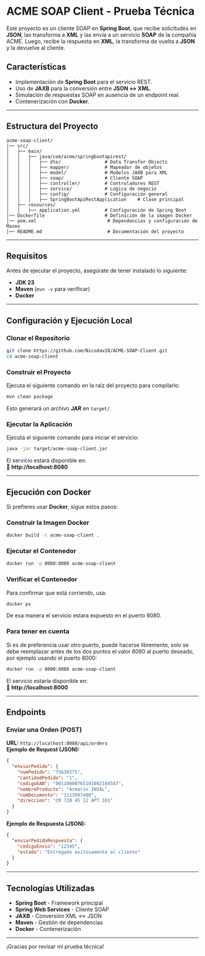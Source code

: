 

# **ACME SOAP Client - Prueba Técnica**

Este proyecto es un cliente SOAP en **Spring Boot**, que recibe solicitudes en **JSON**, las transforma a **XML** y las envía a un servicio **SOAP** de la compañía ACME. Luego, recibe la respuesta en **XML**, la transforma de vuelta a **JSON** y la devuelve al cliente.

## **Características**
- Implementación de **Spring Boot** para el servicio REST.  
- Uso de **JAXB** para la conversión entre **JSON ↔ XML**.  
- Simulación de respuestas SOAP en ausencia de un endpoint real.  
- Contenerización con **Docker**.

---

## **Estructura del Proyecto**
```
acme-soap-client/
│── src/
│   ├── main/
│   │   ├── java/com/acme/springbootapirest/
│   │   │   ├── dto/                # Data Transfer Objects
│   │   │   ├── mapper/             # Mapeador de objetos
│   │   │   ├── model/              # Modelos JAXB para XML
│   │   │   ├── soap/               # Cliente SOAP
│   │   │   ├── controller/         # Controladores REST
│   │   │   ├── service/            # Logica de negocio
│   │   │   ├── config/             # Configuración general
│   │   │   ├── SpringBootApiRestApplication    # Clase principal
│   ├── resources/
│   │   ├── application.yml         # Configuración de Spring Boot
│── Dockerfile                      # Definición de la imagen Docker
│── pom.xml                          # Dependencias y configuración de Maven
│── README.md                        # Documentación del proyecto
```

---

## **Requisitos**
Antes de ejecutar el proyecto, asegúrate de tener instalado lo siguiente:

- **JDK 23**
- **Maven** (`mvn -v` para verificar)
- **Docker**

---

## **Configuración y Ejecución Local**
### **Clonar el Repositorio**
```sh
git clone https://github.com/Nicodav28/ACME-SOAP-Client.git
cd acme-soap-client
```

### **Construir el Proyecto**
Ejecuta el siguiente comando en la raíz del proyecto para compilarlo:

```sh
mvn clean package
```

Esto generará un archivo **JAR** en `target/`.

### **Ejecutar la Aplicación**
Ejecuta el siguiente comando para iniciar el servicio:

```sh
java -jar target/acme-soap-client.jar
```

El servicio estará disponible en:  
📌 **http://localhost:8080**

---

## **Ejecución con Docker**
Si prefieres usar **Docker**, sigue estos pasos:

### **Construir la Imagen Docker**
```sh
docker build -t acme-soap-client .
```

### **Ejecutar el Contenedor**
```sh
docker run -p 8080:8080 acme-soap-client
```

### **Verificar el Contenedor**
Para confirmar que está corriendo, usa:

```sh
docker ps
```
De esa manera el servicio estara expuesto en el puerto 8080.

### Para tener en cuenta
Si es de preferencia usar otro puerto, puede hacerse
libremente, solo se debe reemplazar antes de los dos puntos
el valor 8080 al puerto deseado, por ejemplo usando el puerto 8000:

```sh
docker run -p 8000:8080 acme-soap-client
```
El servicio estaría disponible en:  
📌 **http://localhost:8000**


---

## **Endpoints**
### **Enviar una Orden (POST)**
 **URL:** `http://localhost:8080/api/orders`  
 **Ejemplo de Request (JSON):**
```json
{
  "enviarPedido": {
    "numPedido": "75630275",
    "cantidadPedido": "1",
    "codigoEAN": "00110000765191002104587",
    "nombreProducto": "Armario INVAL",
    "numDocumento": "1113987400",
    "direccion": "CR 72B 45 12 APT 301"
  }
}
```

**Ejemplo de Respuesta (JSON):**
```json
{
  "enviarPedidoRespuesta": {
    "codigoEnvio": "12345",
    "estado": "Entregado exitosamente al cliente"
  }
}
```

---

## **Tecnologías Utilizadas**
- **Spring Boot** - Framework principal  
- **Spring Web Services** - Cliente SOAP  
- **JAXB** - Conversión XML ↔ JSON  
- **Maven** - Gestión de dependencias   
- **Docker** - Contenerización

---
¡Gracias por revisar mi prueba técnica!